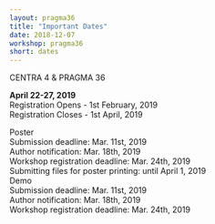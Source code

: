 ```yaml
---
layout: pragma36
title: "Important Dates"
date: 2018-12-07
workshop: pragma36
short: dates
---
```


<div class="border36">CENTRA 4 & PRAGMA 36 </div>

<strong>April 22-27, 2019</strong><br>
Registration Opens - 1st February, 2019 <br>
Registration Closes - 1st April, 2019 <br>

<div class="border36">Poster </div>
Submission deadline: Mar. 11st, 2019<br>
Author notification: Mar. 18th, 2019<br>
Workshop registration deadline: Mar. 24th, 2019<br>
Submitting files for poster printing: until April 1, 2019<br>

<div class="border36">Demo </div>
Submission deadline: Mar. 11st, 2019<br>
Author notification: Mar. 18th, 2019<br>
Workshop registration deadline: Mar. 24th, 2019<br>
